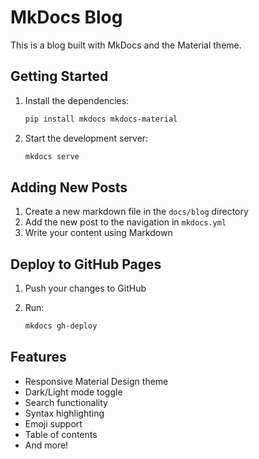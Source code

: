 # MkDocs Blog

This is a blog built with MkDocs and the Material theme.

## Getting Started

1. Install the dependencies:

   ```bash
   pip install mkdocs mkdocs-material
   ```

2. Start the development server:

   ```bash
   mkdocs serve
   ```


## Adding New Posts

1. Create a new markdown file in the `docs/blog` directory
2. Add the new post to the navigation in `mkdocs.yml`
3. Write your content using Markdown

## Deploy to GitHub Pages

1. Push your changes to GitHub
2. Run:

   ```bash
   mkdocs gh-deploy
   ```

## Features

- Responsive Material Design theme
- Dark/Light mode toggle
- Search functionality
- Syntax highlighting
- Emoji support
- Table of contents
- And more!
